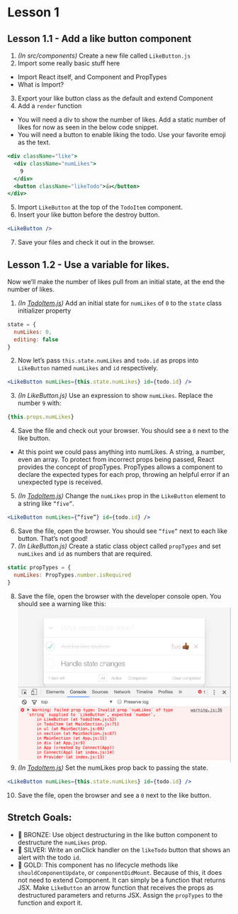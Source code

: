 # Lesson 1
## Lesson 1.1 - Add a like button component
1. _(In src/components)_ Create a new file called `LikeButton.js`
2. Import some really basic stuff here
  * Import React itself, and Component and PropTypes
  * What is Import?
3. Export your like button class as the default and extend Component
4. Add a `render` function
  * You will need a div to show the number of likes. Add a static number of likes for now as seen in the below code snippet.
  * You will need a button to enable liking the todo. Use your favorite emoji as the text.
```jsx
<div className="like">
  <div className="numLikes">
    9
  </div>            
  <button className="likeTodo">👍</button>
</div>
```
5. Import `LikeButton` at the top of the `TodoItem` component.
6. Insert your like button before the destroy button.
```jsx
<LikeButton />
```
7. Save your files and check it out in the browser.

## Lesson 1.2 - Use a variable for likes.
Now we’ll make the number of likes pull from an initial state, at the end the number of likes.
1. _(In [TodoItem.js](src/components/TodoItem.js))_ Add an initial state for `numLikes` of `0` to the `state` class initializer property
```jsx
state = {
  numLikes: 0,
  editing: false
}
```
2. Now let’s pass `this.state.numLikes` and `todo.id` as props into `LikeButton` named `numLikes` and `id` respectively.
```jsx
<LikeButton numLikes={this.state.numLikes} id={todo.id} />
```
3. _(In LikeButton.js)_ Use an expression to show `numLikes`. Replace the number `9` with:
```jsx
{this.props.numLikes}
```
4. Save the file and check out your browser. You should see a `0` next to the like button.
  * At this point we could pass anything into numLikes. A string, a number, even an array. To protect from incorrect props being passed, React provides the concept of propTypes. PropTypes allows a component to declare the expected types for each prop, throwing an helpful error if an unexpected type is received.
5. _(In [TodoItem.js](src/components/TodoItem.js))_ Change the `numLikes` prop in the `LikeButton` element to a string like `“five”`.
```jsx
<LikeButton numLikes={“five”} id={todo.id} />
```
6. Save the file, open the browser. You should see `“five”` next to each like button. That’s not good!
7. _(In LikeButton.js)_ Create a static class object called `propTypes` and set `numLikes` and `id` as numbers that are required.
```jsx
static propTypes = {
  numLikes: PropTypes.number.isRequired
}
```
8. Save the file, open the browser with the developer console open. You should see a warning like this:
![Failed prop type: Invalid prop numLikes of type string supplied to LikeButton, expected number.](../docs/assets/propTypes-warning.png)
9. _(In [TodoItem.js](src/components/TodoItem.js))_  Set the numLikes prop back to passing the state.
```jsx
<LikeButton numLikes={this.state.numLikes} id={todo.id} />
```
10. Save the file, open the browser and see a `0` next to the like button.

## Stretch Goals:
* 🥉 BRONZE: Use object destructuring in the like button component to destructure the `numLikes` prop.
* 🥈 SILVER: Write an onClick handler on the `likeTodo` button that shows an alert with the todo `id`.
* 🏅 GOLD: This component has no lifecycle methods like `shouldComponentUpdate`, or `componentDidMount`. Because of this, it does not need to extend Component. It can simply be a function that returns JSX. Make `LikeButton` an arrow function that receives the props as destructured parameters and returns JSX. Assign the `propTypes` to the function and export it.

